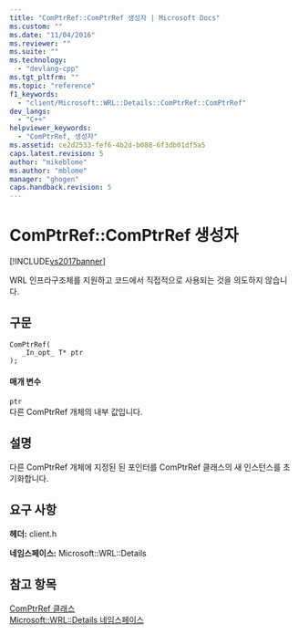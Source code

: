 ```yaml
---
title: "ComPtrRef::ComPtrRef 생성자 | Microsoft Docs"
ms.custom: ""
ms.date: "11/04/2016"
ms.reviewer: ""
ms.suite: ""
ms.technology: 
  - "devlang-cpp"
ms.tgt_pltfrm: ""
ms.topic: "reference"
f1_keywords: 
  - "client/Microsoft::WRL::Details::ComPtrRef::ComPtrRef"
dev_langs: 
  - "C++"
helpviewer_keywords: 
  - "ComPtrRef, 생성자"
ms.assetid: ce2d2533-fef6-4b2d-b088-6f3db01df5a5
caps.latest.revision: 5
author: "mikeblome"
ms.author: "mblome"
manager: "ghogen"
caps.handback.revision: 5
---
```

# ComPtrRef::ComPtrRef 생성자
[!INCLUDE[vs2017banner](../assembler/inline/includes/vs2017banner.md)]

WRL 인프라구조체를 지원하고 코드에서 직접적으로 사용되는 것을 의도하지 않습니다.  
  
## 구문  
  
```  
ComPtrRef(  
   _In_opt_ T* ptr  
);  
```  
  
#### 매개 변수  
 `ptr`  
 다른 ComPtrRef 개체의 내부 값입니다.  
  
## 설명  
 다른 ComPtrRef 개체에 지정된 된 포인터를 ComPtrRef 클래스의 새 인스턴스를 초기화합니다.  
  
## 요구 사항  
 **헤더:** client.h  
  
 **네임스페이스:** Microsoft::WRL::Details  
  
## 참고 항목  
 [ComPtrRef 클래스](../windows/comptrref-class.md)   
 [Microsoft::WRL::Details 네임스페이스](../windows/microsoft-wrl-details-namespace.md)